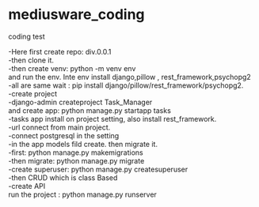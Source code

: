 # mediusware_coding
coding test

-Here first create repo: div.0.0.1 </br>
-then clone it. </br>
-then create venv: python -m venv env </br>
and run the env. Inte env install django,pillow , rest_framework,psychopg2</br>
-all are same wait : pip install django/pillow/rest_framework/psychopg2.</br>
-create project</br>
-django-admin createproject Task_Manager</br>
and create app: python manage.py startapp tasks</br>
-tasks app install on project setting, also install rest_framework.</br>
-url connect  from main project.</br>
-connect postgresql in the setting </br>
-in the app models fild create. then migrate it.</br>
-first: python manage.py makemigrations</br>
-then migrate: python manage.py migrate</br>
-create superuser: python manage.py createsuperuser</br>
-then CRUD which is class Based </br>
-create API </br>
run the project : python manage.py runserver</br>

